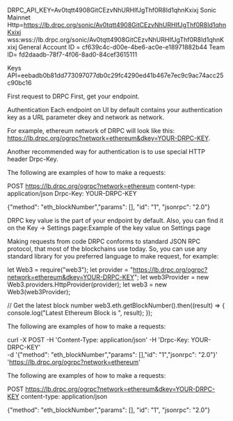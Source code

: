 DRPC_API_KEY=Av0tqtt4908GitCEzvNhURHIfJgThf0R8Id1qhnKxixj
Sonic Mainnet
Http=https://lb.drpc.org/sonic/Av0tqtt4908GitCEzvNhURHIfJgThf0R8Id1qhnKxixj
wss:wss://lb.drpc.org/sonic/Av0tqtt4908GitCEzvNhURHIfJgThf0R8Id1qhnKxixj 
General Account ID = cf639c4c-d00e-4be6-ac0e-e18971882b44
Team ID= fd2daadb-78f7-4f06-8ad0-84cef3615111

Keys API=eebadb0b81dd773097077db0c29fc4290ed41b467e7ec9c9ac74acc25c90bc16



First request to DRPC
First, get your endpoint.

Authentication
Each endpoint on UI by default contains your authentication key as a URL parameter dkey and network as network.

For example, ethereum network of DRPC will look like this: https://lb.drpc.org/ogrpc?network=ethereum&dkey=YOUR-DRPC-KEY.

Another recommended way for authentication is to use special HTTP header Drpc-Key.

The following are examples of how to make a requests:

POST https://lb.drpc.org/ogrpc?network=ethereum
content-type: application/json
Drpc-Key: YOUR-DRPC-KEY
 
{"method": "eth_blockNumber","params": [], "id": "1", "jsonrpc": "2.0"}
 

DRPC key value is the part of your endpoint by default. Also, you can find it on the Key -> Settings page:Example of the key value on Settings page

Making requests from code
DRPC conforms to standard JSON RPC protocol, that most of the blockchains use today. So, you can use any standard library for you preferred language to make request, for example:

let Web3 = require("web3");
let provider = "https://lb.drpc.org/ogrpc?network=ethereum&dkey=YOUR-DRPC-KEY";
let web3Provider = new Web3.providers.HttpProvider(provider);
let web3 = new Web3(web3Provider);
 
// Get the latest block number
web3.eth.getBlockNumber().then((result) => {
  console.log("Latest Ethereum Block is ", result);
});



The following are examples of how to make a requests:

curl -X POST -H 'Content-Type: application/json' -H 'Drpc-Key: YOUR-DRPC-KEY' \
-d '{"method": "eth_blockNumber","params": [],"id": "1","jsonrpc": "2.0"}' \
'https://lb.drpc.org/ogrpc?network=ethereum'

The following are examples of how to make a requests:

POST https://lb.drpc.org/ogrpc?network=ethereum&dkey=YOUR-DRPC-KEY
content-type: application/json
 
{"method": "eth_blockNumber","params": [], "id": "1", "jsonrpc": "2.0"}
 